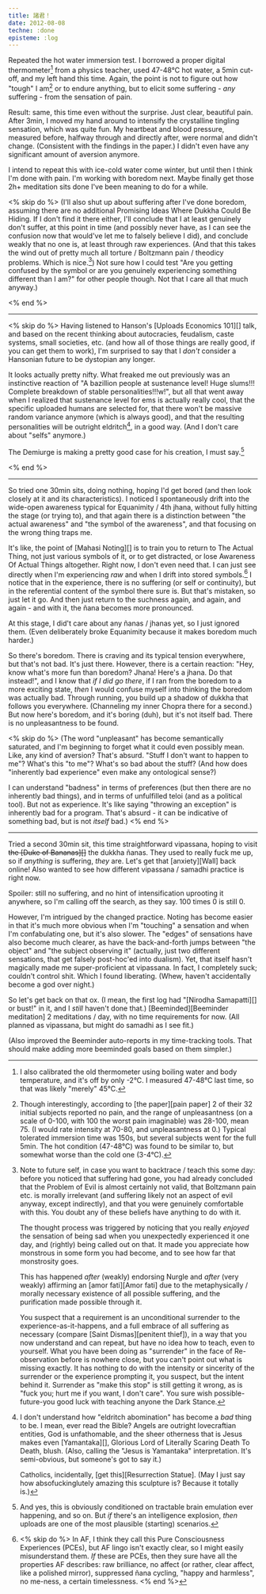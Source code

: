 ```yaml
---
title: 諸君！
date: 2012-08-08
techne: :done
episteme: :log
---
```


Repeated the hot water immersion test. I borrowed a proper digital thermometer[^cali] from a physics teacher, used 47-48°C hot water, a 5min cut-off, and my left hand this time. Again, the point is not to figure out how "tough" I am[^tough] or to endure anything, but to elicit some suffering - *any* suffering - from the sensation of pain.

[^cali]: I also calibrated the old thermometer using boiling water and body temperature, and it's off by only -2°C. I measured 47-48°C last time, so that was likely "merely" 45°C.

[^tough]: Though interestingly, according to [the paper][pain paper] 2 of their 32 initial subjects reported no pain, and the range of unpleasantness (on a scale of 0-100, with 100 the worst pain imaginable) was 28-100, mean 75. (I would rate intensity at 70-80, and unpleasantness at 0.) Typical tolerated immersion time was 150s, but several subjects went for the full 5min. The hot condition (47-48°C) was found to be similar to, but somewhat worse than the cold one (3-4°C).

Result: same, this time even without the surprise. Just clear, beautiful pain. After 3min, I moved my hand around to intensify the crystalline tingling sensation, which was quite fun. My heartbeat and blood pressure, measured before, halfway through and directly after, were normal and didn't change. (Consistent with the findings in the paper.) I didn't even have any significant amount of aversion anymore.

I intend to repeat this with ice-cold water come winter, but until then I think I'm done with pain. I'm working with boredom next. Maybe finally get those 2h+ meditation sits done I've been meaning to do for a while.

<% skip do %>
(I'll also shut up about suffering after I've done boredom, assuming there are no additional Promising Ideas Where Dukkha Could Be Hiding. If I don't find it there either, I'll conclude that I at least genuinely don't suffer, at this point in time (and possibly never have, as I can see the confusion now that would've let me to falsely believe I did), and conclude weakly that no one is, at least through raw experiences. (And that this takes the wind out of pretty much all torture / Boltzmann pain / theodicy problems. Which is nice.[^nice]) Not sure how I could test "Are you getting confused by the symbol or are you genuinely experiencing something different than I am?" for other people though. Not that I care all that much anyway.)

[^nice]:
    Note to future self, in case you want to backtrace / teach this some day: before you noticed that suffering had gone, you had already concluded that the Problem of Evil is almost certainly not valid, that Boltzmann pain etc. is morally irrelevant (and suffering likely not an aspect of evil anyway, except indirectly), and that you were genuinely comfortable with this. You doubt any of these beliefs have anything to do with it.

    The thought process was triggered by noticing that you really *enjoyed* the sensation of being sad when you unexpectedly experienced it one day, and (rightly) being called out on that. It made you appreciate how monstrous in some form you had become, and to see how far that monstrosity goes.

    This has happened *after* (weakly) endorsing Nurgle and *after* (very weakly) affirming an [amor fati][Amor fati] due to the metaphysically / morally necessary existence of all possible suffering, and the purification made possible through it.

    You suspect that a requirement is an unconditional surrender to the experience-as-it-happens, and a full embrace of all suffering as necessary (compare [Saint Dismas][penitent thief]), in a way that you now understand and can repeat, but have no idea how to teach, even to yourself. What you have been doing as "surrender" in the face of Re-observation before is nowhere close, but you can't point out what is missing exactly. It has nothing to do with the intensity or sincerity of the surrender or the experience prompting it, you suspect, but the intent behind it. Surrender as "make this stop" is still getting it wrong, as is "fuck you; hurt me if you want, I don't care". You sure wish possible-future-you good luck with teaching anyone the Dark Stance.

<% end %>

---

<% skip do %>
Having listened to Hanson's [Uploads Economics 101][] talk, and based on the recent thinking about autocracies, feudalism, caste systems, small societies, etc. (and how all of those things are really good, if you can get them to work), I'm surprised to say that I *don't* consider a Hansonian future to be dystopian any longer.

It looks actually pretty nifty. What freaked me out previously was an instinctive reaction of "A bazillion people at sustenance level! Huge slums!!! Complete breakdown of stable personalities!!!w!", but all that went away when I realized that sustenance level for ems is actually really cool, that the specific uploaded humans are selected for, that there won't be massive random variance anymore (which is always good), and that the resulting personalities will be outright eldritch[^eldritch], in a good way. (And I don't care about "selfs" anymore.)

The Demiurge is making a pretty good case for his creation, I must say.[^case]

[^eldritch]:
    I don't understand how "eldritch abomination" has become a *bad* thing to be. I mean, ever read the Bible? Angels are outright lovecraftian entities, God is unfathomable, and the sheer otherness that is Jesus makes even [Yamantaka][], Glorious Lord of Literally Scaring Death To Death, blush. (Also, calling the "Jesus is Yamantaka" interpretation. It's semi-obvious, but someone's got to say it.)

    Catholics, incidentally, [get this][Resurrection Statue]. (May I just say how absofuckinglutely amazing this sculpture is? Because it totally is.)

[^case]:
    And yes, this is obviously conditioned on tractable brain emulation ever happening, and so on. But *if* there's an intelligence explosion, *then* uploads are one of the most plausible (starting) scenarios.

<% end %>
    
---

So tried one 30min sits, doing nothing, hoping I'd get bored (and then look closely at it and its characteristics). I noticed I spontaneously drift into the wide-open awareness typical for Equanimity / 4th jhana, without fully hitting the stage (or trying to), and that again there is a distinction between "the actual awareness" and "the symbol of the awareness", and that focusing on the wrong thing traps me.

It's like, the point of [Mahasi Noting][] is to train you to return to The Actual Thing, not just various symbols of it, or to get distracted, or lose Awareness Of Actual Things altogether. Right now, I don't even need that. I can just see directly when I'm experiencing *raw* and when I drift into stored symbols.[^af] I notice that in the experience, there is no suffering (or self or continuity), but in the referential content of the symbol there sure is. But that's mistaken, so just let it go. And then just return to the suchness again, and again, and again - and with it, the ñana becomes more pronounced.

[^af]:
    <% skip do %>
    In AF, I think they call this Pure Consciousness Experiences (PCEs), but AF lingo isn't exactly clear, so I might easily misunderstand them. *If* these are PCEs, then they sure have all the properties AF describes: raw brilliance, no affect (or rather, clear affect, like a polished mirror), suppressed ñana cycling, "happy and harmless", no me-ness, a certain timelessness.
    <% end %>

At this stage, I did't care about any ñanas / jhanas yet, so I just ignored them. (Even deliberately broke Equanimity because it makes boredom much harder.) 

So there's boredom. There is craving and its typical tension everywhere, but that's not bad. It's just there. However, there is a certain reaction: "Hey, know what's more fun than boredom? Jhana! Here's a jhana. Do that instead!", and I know that *if I did go there*, if I ran from the boredom to a more exciting state, *then* I would confuse myself into thinking the boredom was actually bad. Through running, you build up a shadow of dukkha that follows you everywhere. (Channeling my inner Chopra there for a second.) But now here's boredom, and it's boring (duh), but it's not itself bad. There is no unpleasantness to be found.

<% skip do %>
(The word "unpleasant" has become semantically saturated, and I'm beginning to forget what it could even possibly mean. Like, any kind of aversion? That's absurd. "Stuff I don't want to happen to me"? What's this "to me"? What's so bad about the stuff? (And how does "inherently bad experience" even make any ontological sense?)

I can understand "badness" in terms of preferences (but then there are no inherently bad things), and in terms of unfulfilled teloi (and as a political tool). But not as experience. It's like saying "throwing an exception" is inherently bad for a program. That's absurd - it can be indicative of something bad, but is not *itself* bad.)
<% end %>

---

Tried a second 30min sit, this time straightforward vipassana, hoping to visit <del>the [Duke of Bananas][]</del> the dukkha ñanas. They used to really fuck me up, so if *anything* is suffering, *they* are. Let's get that [anxiety][Wall] back online! Also wanted to see how different vipassana / samadhi practice is right now.

Spoiler: still no suffering, and no hint of intensification uprooting it anywhere, so I'm calling off the search, as they say. 100 times 0 is still 0.

However, I'm intrigued by the changed practice. Noting has become easier in that it's much more obvious when I'm "touching" a sensation and when I'm confabulating one, but it's also slower. The "edges" of sensations have also become much clearer, as have the back-and-forth jumps between "the object" and "the subject observing it" (actually, just two different sensations, that get falsely post-hoc'ed into dualism). Yet, that itself hasn't magically made me super-proficient at vipassana. In fact, I completely suck; couldn't control shit. Which I found liberating. (Whew, haven't accidentally become a god over night.)

So let's get back on that ox. (I mean, the first log had "[Nirodha Samapatti][] or bust!" in it, and I *still* haven't done that.) [Beeminded][Beeminder meditation] 2 meditations / day, with no time requirements for now. (All planned as vipassana, but might do samadhi as I see fit.)

(Also improved the Beeminder auto-reports in my time-tracking tools. That should make adding more beeminded goals based on them simpler.)
